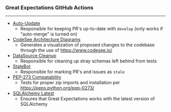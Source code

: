 ### Great Expectations GitHub Actions

---

* [Auto-Update](autoupdate.yml)
  - Responsible for keeping PR's up-to-date with `develop` (only works if "auto-merge" is turned on)
* [CodeSee Architecture Diagrams](codesee-arch-diagram.yml)
  - Generates a visualization of proposed changes to the codebase through the use of https://www.codesee.io/
* [DataSource Cleanup](data_source_cleanup.yml)
  - Responsible for cleaning up stray schemas left behind from tests
* [StaleBot](stale.yml)
  - Responsible for marking PR's and issues as `stale`
* [PEP-273 Compatability](test-pep273-compatability.yml)
  - Tests for proper zip imports and installation per https://peps.python.org/pep-0273/
* [SQLAlchemy Latest](test-sqlalchemy-latest.yml)
  - Ensures that Great Expectations works with the latest version of SQLAlchemy
